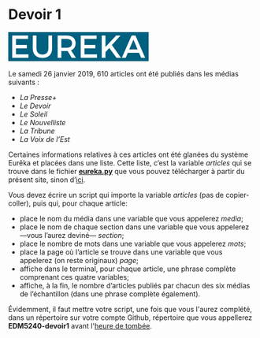 # Devoir 1

![](assets/eureka.png)

Le samedi 26 janvier 2019, 610 articles ont été publiés dans les médias suivants&nbsp;:

- *La Presse+*
- *Le Devoir*
- *Le Soleil*
- *Le Nouvelliste*
- *La Tribune*
- *La Voix de l’Est*

Certaines informations relatives à ces articles ont été glanées du système Eurêka et placées dans une liste. Cette liste, c’est la variable *articles* qui se trouve dans le fichier [**eureka.py**](eureka.py) que vous pouvez télécharger à partir du présent site, sinon d’[ici](https://www.dropbox.com/s/p80r3pw6v5rmcfz/eureka.py?dl=0).

Vous devez écrire un script qui importe la variable *articles* (pas de copier-coller), puis qui, pour chaque article:
- place le nom du média dans une variable que vous appelerez *media*; 
- place le nom de chaque section dans une variable que vous appelerez —vous l’aurez deviné— *section*;
- place le nombre de mots dans une variable que vous appelerez *mots*;
- place la page où l’article se trouve dans une variable que vous appelerez (on reste originaux) *page*;
- affiche dans le terminal, pour chaque article, une phrase complète comprenant ces quatre variables;
- affiche, à la fin, le nombre d’articles publiés par chacun des six médias de l’échantillon (dans une phrase complète également).

Évidemment, il faut mettre votre script, une fois que vous l'aurez complété, dans un répertoire sur votre compte Github, répertoire que vous appellerez **EDM5240-devoir1** avant l'[heure de tombée](travaux.md#devoir-1---eureka).
